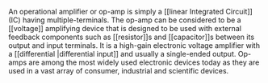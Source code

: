 An operational amplifier or op-amp is simply a [[linear Integrated Circuit]] (IC) having multiple-terminals. The op-amp can be considered to be a [[voltage]] amplifying device that is designed to be used with external feedback components such as [[resistor]]s and [[capacitor]]s between its output and input terminals. It is a high-gain electronic voltage amplifier with a [[differential |differential input]] and usually a single-ended output. Op-amps are among the most widely used electronic devices today as they are used in a vast array of consumer, industrial and scientific devices.